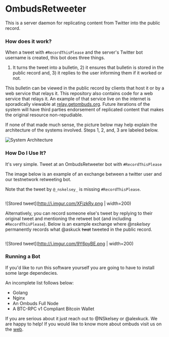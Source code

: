 # OmbudsRetweeter
This is a server daemon for replicating content from Twitter into the public record.

### How does it work?

When a tweet with `#RecordThisPlease` and the server's Twitter bot username is created, this bot does three things.
1) It turns the tweet into a bulletin, 2) it ensures that bulletin is stored in the public record and, 3) it replies to the user informing them if it worked or not. 

This bulletin can be viewed in the public record by clients that host it or by a web service that relays it. This repository also contains code for a web service that relays it. An example of that service live on the internet is sporadically viewable at [relay.getombuds.org](http://relay.getombuds.org). Future iterations of the system will have third parties endorsement of replicated content that makes the original resource non-repudiable.

If none of that made much sense, the picture below may help explain the architecture of the systems involved. Steps 1, 2, and, 3 are labeled below.

![System Architecture](http://i.imgur.com/tU10k7C.jpg)

### How Do I Use It?
It's very simple. Tweet at an OmbudsRetweeter bot with `#RecordThisPlease`

The image below is an example of an exchange between a twitter user and our testnetwork retweeting bot.

Note that the tweet by `@_nskelsey_` is missing `#RecordThisPlease`.

```

```

![Stored tweet](http://i.imgur.com/XFjzkRy.png | width=200)

Alternatively, you can record someone else's tweet by replying to their original tweet and mentioning the retweet bot (and including `#RecordThisPlease`). Below is an example exchange where @_nskelsey_ permanently records what @askuck ~~twat~~ tweeted in the public record.

```

```

![Stored tweet](http://i.imgur.com/9Y6pyBE.png | width=200)

### Running a Bot

If you'd like to run this software yourself you are going to have to install some large dependecies. 

An incomplete list follows below:
- Golang
- Nginx
- An Ombuds Full Node
- A BTC-RPC v1 Compliant Bitcoin Wallet

If you are serious about it just reach out to @NSkelsey or @alexkuck. We are happy to help!
If you would like to know more about ombuds visit us on the [web](https://getombuds.org).
